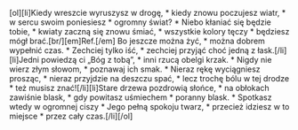 [ol][li]Kiedy wreszcie wyruszysz w drogę, * kiedy znowu poczujesz wiatr, * w sercu swoim poniesiesz * ogromny świat? * Niebo kłaniać się będzie tobie, * kwiaty zaczną się znowu śmiać, * wszystkie kolory tęczy * będziesz mógł brać.[br/][em]Ref.[/em] Bo jeszcze można żyć, * można dobrem wypełnić czas. * Zechciej tylko iść, * zechciej przyjąć choć jedną z łask.[/li][li]Jedni powiedzą ci „Bóg z tobą”, * inni rzucą obelgi krzak. * Nigdy nie wierz złym słowom, * poznawaj ich smak. * Nieraz rękę wyciągniesz prosząc, * nieraz przyjdzie na deszczu spać, * lecz trochę bólu w tej drodze * też musisz znać![/li][li]Stare drzewa pozdrowią słońce, * na obłokach zawiśnie blask, * gdy powitasz uśmiechem * poranny blask. * Spotkasz wtedy w ogromnej ciszy * Jego pełną spokoju twarz, * przecież idziesz w to miejsce * przez cały czas.[/li][/ol]